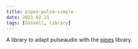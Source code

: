 ```yaml
---
title: pipes-pulse-simple
date: 2021-02-21
tags: [haskell, library]
---
```


A library to adapt pulseaudio with the [pipes](https://hackage.haskell.org/package/pipes) library.
